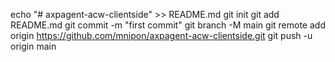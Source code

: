 echo "# axpagent-acw-clientside" >> README.md
git init
git add README.md
git commit -m "first commit"
git branch -M main
git remote add origin https://github.com/mnipon/axpagent-acw-clientside.git
git push -u origin main
